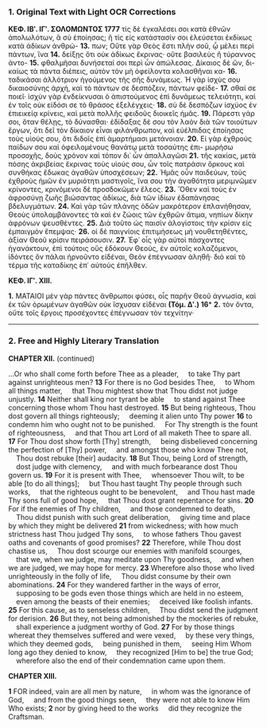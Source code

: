 ### 1. Original Text with Light OCR Corrections

**ΚΕΦ. ΙΒʹ. ΙΓʹ. ΣΟΛΟΜΩΝΤΟΣ 1777**
τίς δὲ ἐγκαλέσει σοι κατὰ ἐθνῶν ἀπολωλότων, ἃ σὺ ἐποίησας;
ἢ τίς εἰς κατάστασίν σοι ἐλεύσεται ἐκδίκως κατὰ ἀδίκων ἀνθρώ-
**13.** πων; Οὔτε γὰρ Θεὸς ἔστι πλὴν σοῦ, ᾧ μέλει περὶ πάντων, ἵνα
**14.** δείξῃς ὅτι οὐκ ἀδίκως ἔκρινας· οὔτε βασιλεὺς ἢ τύραννος ἀντο-
**15.** φθαλμῆσαι δυνήσεταί σοι περὶ ὧν ἀπώλεσας. Δίκαιος δὲ ὤν, δι-
    καίως τὰ πάντα διέπεις, αὐτὸν τὸν μὴ ὀφείλοντα κολασθῆναι κα-
**16.** ταδικάσαι ἀλλότριον ἡγούμενος τῆς σῆς δυνάμεως. Ἡ γὰρ ἰσχὺς
    σου δικαιοσύνης ἀρχή, καὶ τὸ πάντων σε δεσπόζειν, πάντων φείδε-
**17.** σθαί σε ποιεῖ· ἰσχὺν γὰρ ἐνδείκνυσαι ὁ ἀπιστούμενος ἐπὶ δυνάμεως
    τελειότητι, καὶ ἐν τοῖς οὐκ εἰδόσι σε τὸ θράσος ἐξελέγχεις·
**18.** σὺ δὲ δεσπόζων ἰσχύος ἐν ἐπιεικείᾳ κρίνεις, καὶ μετὰ πολλῆς
    φειδοῦς διοικεῖς ἡμᾶς.
**19.** Πάρεστι γάρ σοι, ὅταν θέλῃς, τὸ δύνασθαι· ἐδίδαξας δέ σου τὸν λαὸν διὰ τῶν τοιούτων ἔργων, ὅτι
    δεῖ τὸν δίκαιον εἶναι φιλάνθρωπον, καὶ εὐέλπιδας ἐποίησας τοὺς
    υἱούς σου, ὅτι διδοῖς ἐπὶ ἁμαρτήμασι μετάνοιαν.
**20.** Εἰ γὰρ ἐχθροὺς παίδων σου καὶ ὀφειλομένους θανάτῳ μετὰ τοσαύτης ἐπι-
    μωρήσω προσοχῆς, δοὺς χρόνον καὶ τόπον δι᾽ ὧν ἀπαλλαγῶσι
**21.** τῆς κακίας, μετὰ πόσης ἀκριβείας ἔκρινας τοὺς υἱούς σου, ὧν τοῖς
    πατράσιν ὅρκους καὶ συνθήκας ἔδωκας ἀγαθῶν ὑποσχέσεων;
**22.** Ἡμᾶς οὖν παιδεύων, τοὺς ἐχθροὺς ἡμῶν ἐν μυριότητι μαστιγοῖς, ἵνα σου τὴν ἀγαθότητα μεριμνῶμεν κρίνοντες, κρινόμενοι δὲ προσδοκῶμεν ἔλεος.
**23.** Ὅθεν καὶ τοὺς ἐν ἀφροσύνῃ ζωῆς βιώσαντας ἀδίκως, διὰ τῶν ἰδίων ἐδαπάνησας βδελυγμάτων.
**24.** Καὶ γὰρ τῶν πλάνης ὁδῶν μακρότερον ἐπλανήθησαν, Θεοὺς ὑπολαμβάνοντες τὰ καὶ ἐν ζώοις τῶν ἐχθρῶν ἄτιμα, νηπίων δίκην ἀφρόνων ψευσθέντες.
**25.** Διὰ τοῦτο ὡς παισὶν ἀλογίστοις τὴν κρίσιν εἰς ἐμπαιγμὸν ἔπεμψας·
**26.** οἱ δὲ παιγνίοις ἐπιτιμήσεως μὴ νουθετηθέντες, ἀξίαν Θεοῦ κρίσιν πειράσουσιν.
**27.** Ἐφ᾽ οἷς γὰρ αὐτοὶ πάσχοντες ἠγανάκτουν, ἐπὶ τούτοις οὓς ἐδόκουν Θεούς, ἐν αὐτοῖς κολαζόμενοι, ἰδόντες ὂν πάλαι ἠρνοῦντο εἰδέναι, Θεὸν ἐπέγνωσαν ἀληθῆ· διὸ καὶ τὸ τέρμα τῆς καταδίκης ἐπ᾽ αὐτοὺς ἐπῆλθεν.

**ΚΕΦ. ΙΓʹ. ΧΙΙΙ.**

**1.** ΜΑΤΑΙΟΙ μὲν γὰρ πάντες ἄνθρωποι φύσει, οἷς παρῆν
    Θεοῦ ἀγνωσία, καὶ ἐκ τῶν ὁρωμένων ἀγαθῶν οὐκ ἴσχυσαν εἰδέναι
**(Τόμ. Δʹ.) 16***
**2.** τὸν ὄντα, οὔτε τοῖς ἔργοις προσέχοντες ἐπέγνωσαν τὸν τεχνίτην·

---

### 2. Free and Highly Literary Translation

**CHAPTER XII.** (continued)

...Or who shall come forth before Thee as a pleader,
&nbsp;&nbsp;&nbsp;&nbsp;to take Thy part against unrighteous men?
**13** For there is no God besides Thee,
&nbsp;&nbsp;&nbsp;&nbsp;to Whom all things matter,
&nbsp;&nbsp;&nbsp;&nbsp;that Thou mightest show that Thou didst not judge unjustly.
**14** Neither shall king nor tyrant be able
&nbsp;&nbsp;&nbsp;&nbsp;to stand against Thee concerning those whom Thou hast destroyed.
**15** But being righteous, Thou dost govern all things righteously;
&nbsp;&nbsp;&nbsp;&nbsp;deeming it alien unto Thy power
**16** to condemn him who ought not to be punished.
&nbsp;&nbsp;&nbsp;&nbsp;For Thy strength is the fount of righteousness,
&nbsp;&nbsp;&nbsp;&nbsp;and that Thou art Lord of all maketh Thee to spare all.
**17** For Thou dost show forth [Thy] strength,
&nbsp;&nbsp;&nbsp;&nbsp;being disbelieved concerning the perfection of [Thy] power,
&nbsp;&nbsp;&nbsp;&nbsp;and amongst those who know Thee not,
&nbsp;&nbsp;&nbsp;&nbsp;Thou dost rebuke [their] audacity.
**18** But Thou, being Lord of strength,
&nbsp;&nbsp;&nbsp;&nbsp;dost judge with clemency,
&nbsp;&nbsp;&nbsp;&nbsp;and with much forbearance dost Thou govern us.
**19** For it is present with Thee,
&nbsp;&nbsp;&nbsp;&nbsp;whensoever Thou wilt, to be able [to do all things];
&nbsp;&nbsp;&nbsp;&nbsp;but Thou hast taught Thy people through such works,
&nbsp;&nbsp;&nbsp;&nbsp;that the righteous ought to be benevolent,
&nbsp;&nbsp;&nbsp;&nbsp;and Thou hast made Thy sons full of good hope,
&nbsp;&nbsp;&nbsp;&nbsp;that Thou dost grant repentance for sins.
**20** For if the enemies of Thy children,
&nbsp;&nbsp;&nbsp;&nbsp;and those condemned to death,
&nbsp;&nbsp;&nbsp;&nbsp;Thou didst punish with such great deliberation,
&nbsp;&nbsp;&nbsp;&nbsp;giving time and place by which they might be delivered
**21** from wickedness; with how much strictness hast Thou judged Thy sons,
&nbsp;&nbsp;&nbsp;&nbsp;to whose fathers Thou gavest oaths and covenants of good promises?
**22** Therefore, while Thou dost chastise us,
&nbsp;&nbsp;&nbsp;&nbsp;Thou dost scourge our enemies with manifold scourges,
&nbsp;&nbsp;&nbsp;&nbsp;that we, when we judge, may meditate upon Thy goodness,
&nbsp;&nbsp;&nbsp;&nbsp;and when we are judged, we may hope for mercy.
**23** Wherefore also those who lived unrighteously in the folly of life,
&nbsp;&nbsp;&nbsp;&nbsp;Thou didst consume by their own abominations.
**24** For they wandered farther in the ways of error,
&nbsp;&nbsp;&nbsp;&nbsp;supposing to be gods even those things which are held in no esteem,
&nbsp;&nbsp;&nbsp;&nbsp;even among the beasts of their enemies;
&nbsp;&nbsp;&nbsp;&nbsp;deceived like foolish infants.
**25** For this cause, as to senseless children,
&nbsp;&nbsp;&nbsp;&nbsp;Thou didst send the judgment for derision.
**26** But they, not being admonished by the mockeries of rebuke,
&nbsp;&nbsp;&nbsp;&nbsp;shall experience a judgment worthy of God.
**27** For by those things whereat they themselves suffered and were vexed,
&nbsp;&nbsp;&nbsp;&nbsp;by these very things, which they deemed gods,
&nbsp;&nbsp;&nbsp;&nbsp;being punished in them,
&nbsp;&nbsp;&nbsp;&nbsp;seeing Him Whom long ago they denied to know,
&nbsp;&nbsp;&nbsp;&nbsp;they recognized [Him to be] the true God;
&nbsp;&nbsp;&nbsp;&nbsp;wherefore also the end of their condemnation came upon them.

**CHAPTER XIII.**

**1** FOR indeed, vain are all men by nature,
&nbsp;&nbsp;&nbsp;&nbsp;in whom was the ignorance of God,
&nbsp;&nbsp;&nbsp;&nbsp;and from the good things seen,
&nbsp;&nbsp;&nbsp;&nbsp;they were not able to know Him Who exists;
**2** nor by giving heed to the works
&nbsp;&nbsp;&nbsp;&nbsp;did they recognize the Craftsman.